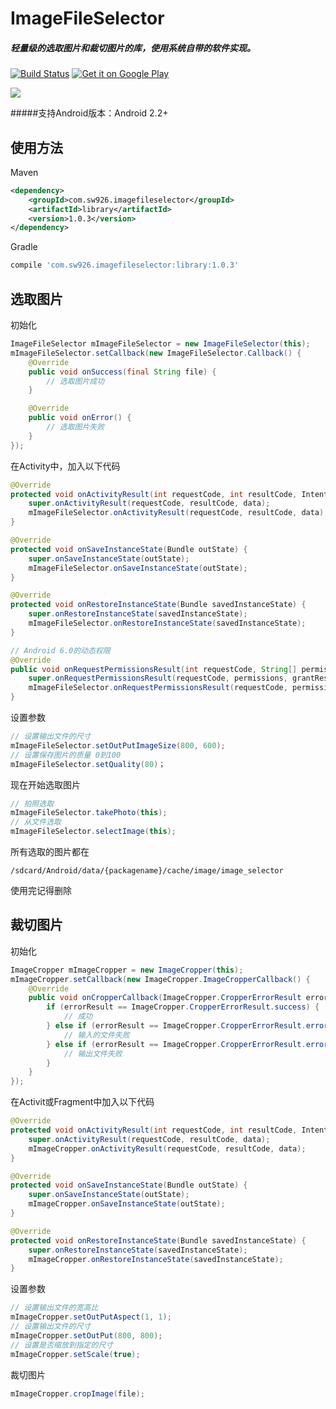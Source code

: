 # ImageFileSelector
##### 轻量级的选取图片和裁切图片的库，使用系统自带的软件实现。

[![Build Status](https://travis-ci.org/sw926/ImageFileSelector.svg?branch=master)](https://travis-ci.org/sw926/ImageFileSelector)
[![Get it on Google Play](http://www.android.com/images/brand/get_it_on_play_logo_small.png)](http://play.google.com/store/apps/details?id=com.sw926.imagefileselector.example)

<a href="http://www.methodscount.com/?lib=com.sw926.imagefileselector%3Alibrary%3A1.0.3"><img src="https://img.shields.io/badge/Methods and size-core: 283 | deps: 15157 | 42 KB-e91e63.svg"/></a>

#####支持Android版本：Android 2.2+

使用方法
----------
Maven
```xml
<dependency>
    <groupId>com.sw926.imagefileselector</groupId>
    <artifactId>library</artifactId>
    <version>1.0.3</version>
</dependency>
```
Gradle
```gradle
compile 'com.sw926.imagefileselector:library:1.0.3'
```


选取图片
----------
初始化
``` java
ImageFileSelector mImageFileSelector = new ImageFileSelector(this);
mImageFileSelector.setCallback(new ImageFileSelector.Callback() {
    @Override
    public void onSuccess(final String file) {
        // 选取图片成功
    }

    @Override
    public void onError() {
        // 选取图片失败
    }
});
```
在Activity中，加入以下代码
```java
@Override
protected void onActivityResult(int requestCode, int resultCode, Intent data) {
    super.onActivityResult(requestCode, resultCode, data);
    mImageFileSelector.onActivityResult(requestCode, resultCode, data);
}

@Override
protected void onSaveInstanceState(Bundle outState) {
    super.onSaveInstanceState(outState);
    mImageFileSelector.onSaveInstanceState(outState);
}

@Override
protected void onRestoreInstanceState(Bundle savedInstanceState) {
    super.onRestoreInstanceState(savedInstanceState);
    mImageFileSelector.onRestoreInstanceState(savedInstanceState);
}

// Android 6.0的动态权限
@Override
public void onRequestPermissionsResult(int requestCode, String[] permissions, int[] grantResults) {
    super.onRequestPermissionsResult(requestCode, permissions, grantResults);
    mImageFileSelector.onRequestPermissionsResult(requestCode, permissions, grantResults);
}
```
设置参数
```java
// 设置输出文件的尺寸
mImageFileSelector.setOutPutImageSize(800, 600);
// 设置保存图片的质量 0到100
mImageFileSelector.setQuality(80)；
```
现在开始选取图片
```java
// 拍照选取
mImageFileSelector.takePhoto(this);
// 从文件选取
mImageFileSelector.selectImage(this);
```
所有选取的图片都在
```
/sdcard/Android/data/{packagename}/cache/image/image_selector
```
使用完记得删除

裁切图片
----------
初始化
```java
ImageCropper mImageCropper = new ImageCropper(this);
mImageCropper.setCallback(new ImageCropper.ImageCropperCallback() {
    @Override
    public void onCropperCallback(ImageCropper.CropperErrorResult errorResult, File srcFile, File outFile) {
        if (errorResult == ImageCropper.CropperErrorResult.success) {
            // 成功
        } else if (errorResult == ImageCropper.CropperErrorResult.error_illegal_input_file) {
            // 输入的文件失败
        } else if (errorResult == ImageCropper.CropperErrorResult.error_illegal_out_file) {
            // 输出文件失败
        }
    }
});
```
在Activit或Fragment中加入以下代码
```java
@Override
protected void onActivityResult(int requestCode, int resultCode, Intent data) {
    super.onActivityResult(requestCode, resultCode, data);
    mImageCropper.onActivityResult(requestCode, resultCode, data);
}

@Override
protected void onSaveInstanceState(Bundle outState) {
    super.onSaveInstanceState(outState);
    mImageCropper.onSaveInstanceState(outState);
}

@Override
protected void onRestoreInstanceState(Bundle savedInstanceState) {
    super.onRestoreInstanceState(savedInstanceState);
    mImageCropper.onRestoreInstanceState(savedInstanceState);
}
```
设置参数
```java
// 设置输出文件的宽高比
mImageCropper.setOutPutAspect(1, 1);
// 设置输出文件的尺寸
mImageCropper.setOutPut(800, 800);
// 设置是否缩放到指定的尺寸
mImageCropper.setScale(true);
```
裁切图片
```java
mImageCropper.cropImage(file);
```
